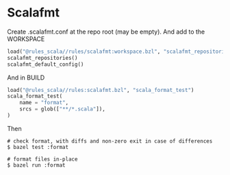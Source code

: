 # Scalafmt

Create .scalafmt.conf at the repo root (may be empty). And add to the WORKSPACE

```python
load("@rules_scala//rules/scalafmt:workspace.bzl", "scalafmt_repositories", "scalafmt_default_config")
scalafmt_repositories()
scalafmt_default_config()
```

And in BUILD

```python
load("@rules_scala//rules:scalafmt.bzl", "scala_format_test")
scala_format_test(
    name = "format",
    srcs = glob(["**/*.scala"]),
)
```

Then

```
# check format, with diffs and non-zero exit in case of differences
$ bazel test :format

# format files in-place
$ bazel run :format
```
